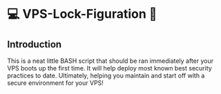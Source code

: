# 💻 VPS-Lock-Figuration 🔐
## Introduction
This is a neat little BASH script that should be ran immediately after your VPS boots up the first time. 
It will help deploy most known best security practices to date. 
Ultimately, helping you maintain and start off with a secure environment for your VPS!
